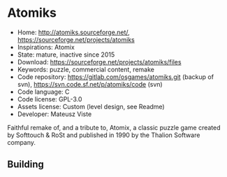 # Atomiks

- Home: http://atomiks.sourceforge.net/, https://sourceforge.net/projects/atomiks
- Inspirations: Atomix
- State: mature, inactive since 2015
- Download: https://sourceforge.net/projects/atomiks/files
- Keywords: puzzle, commercial content, remake
- Code repository: https://gitlab.com/osgames/atomiks.git (backup of svn), https://svn.code.sf.net/p/atomiks/code (svn)
- Code language: C
- Code license: GPL-3.0
- Assets license: Custom (level design, see Readme)
- Developer: Mateusz Viste

Faithful remake of, and a tribute to, Atomix, a classic puzzle game created by Softtouch & RoSt and published in 1990 by the Thalion Software company.

## Building
